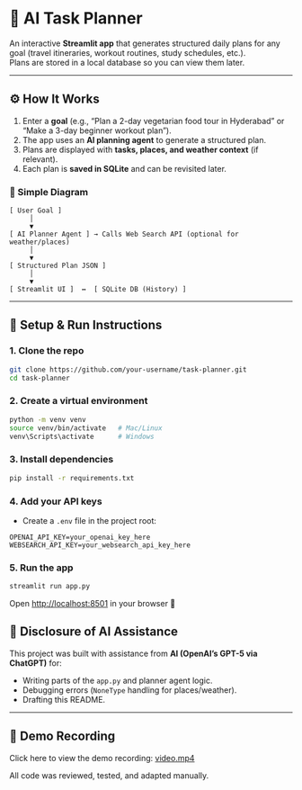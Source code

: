 # 🧠 AI Task Planner

An interactive **Streamlit app** that generates structured daily plans for any goal (travel itineraries, workout routines, study schedules, etc.).  
Plans are stored in a local database so you can view them later.

---

## ⚙️ How It Works

1. Enter a **goal** (e.g., “Plan a 2-day vegetarian food tour in Hyderabad” or “Make a 3-day beginner workout plan”).
2. The app uses an **AI planning agent** to generate a structured plan.
3. Plans are displayed with **tasks, places, and weather context** (if relevant).
4. Each plan is **saved in SQLite** and can be revisited later.

### 📝 Simple Diagram

```
[ User Goal ] 
     │
     ▼
[ AI Planner Agent ] → Calls Web Search API (optional for weather/places)
     │
     ▼
[ Structured Plan JSON ]
     │
     ▼
[ Streamlit UI ]  ↔  [ SQLite DB (History) ]
```

---

## 🚀 Setup & Run Instructions

### 1. Clone the repo
```bash
git clone https://github.com/your-username/task-planner.git
cd task-planner
```

### 2. Create a virtual environment
```bash
python -m venv venv
source venv/bin/activate   # Mac/Linux
venv\Scripts\activate      # Windows
```

### 3. Install dependencies
```bash
pip install -r requirements.txt
```

### 4. Add your API keys  
- Create a `.env` file in the project root:  
```env
OPENAI_API_KEY=your_openai_key_here
WEBSEARCH_API_KEY=your_websearch_api_key_here
```

### 5. Run the app
```bash
streamlit run app.py
```

Open [http://localhost:8501](http://localhost:8501) in your browser 🎉



## 📜 Disclosure of AI Assistance

This project was built with assistance from **AI (OpenAI’s GPT-5 via ChatGPT)** for:
- Writing parts of the `app.py` and planner agent logic.  
- Debugging errors (`NoneType` handling for places/weather).  
- Drafting this README.

---

## 🎥 Demo Recording

Click here to view the demo recording: [video.mp4](video.mp4)


All code was reviewed, tested, and adapted manually.
